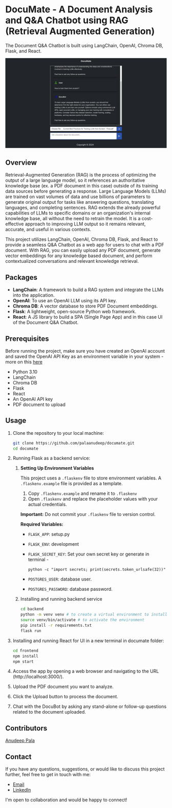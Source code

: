 # DocuMate - A Document Analysis and Q&A Chatbot using RAG (Retrieval Augmented Generation)

The Document Q&A Chatbot is built using LangChain, OpenAI, Chroma DB, Flask, and React.

![Demo](DocuMate.png)

## Overview

Retrieval-Augmented Generation (RAG) is the process of optimizing the output of a large language model, so it references an authoritative knowledge base (ex. a PDF document in this case) outside of its training data sources before generating a response. Large Language Models (LLMs) are trained on vast volumes of data and use billions of parameters to generate original output for tasks like answering questions, translating languages, and completing sentences. RAG extends the already powerful capabilities of LLMs to specific domains or an organization's internal knowledge base, all without the need to retrain the model. It is a cost-effective approach to improving LLM output so it remains relevant, accurate, and useful in various contexts.

This project utilizes LangChain, OpenAI, Chroma DB, Flask, and React to provide a seamless Q&A Chatbot as a web app for users to chat with a PDF document. With RAG, you can easily upload any PDF document, generate vector embeddings for any knowledge based document, and perform contextualized conversations and relevant knowledge retrieval.


## Packages

- **LangChain**: A framework to build a RAG system and integrate the LLMs into the application.
- **OpenAI**: To use an OpenAI LLM using its API key.
- **Chroma DB**: A vector database to store PDF Document embeddings.
- **Flask**: A lightweight, open-source Python web framework.
- **React**: A JS library to build a SPA (Single Page App) and in this case UI of the Document Q&A Chatbot.


## Prerequisites

Before running the project, make sure you have created an OpenAI account and saved the OpenAI API Key as an environment variable in your system - more on this [here](https://platform.openai.com/docs/quickstart/step-2-setup-your-api-key)

- Python 3.10
- LangChain
- Chroma DB
- Flask
- React
- An OpenAI API key
- PDF document to upload

## Usage

1. Clone the repository to your local machine:

   ```bash
   git clone https://github.com/palaanudeep/documate.git
   cd documate
   ```

2. Running Flask as a backend service:

   1. **Setting Up Environment Variables**

      This project uses a `.flaskenv` file to store environment variables. A `.flaskenv.example` file is provided as a template.

      1. Copy `.flaskenv.example` and rename it to `.flaskenv`
      2. Open `.flaskenv` and replace the placeholder values with your actual credentials.

      **Important:** Do not commit your `.flaskenv` file to version control.

      **Required Variables:**

      * `FLASK_APP`: setup.py
      * `FLASK_ENV`: development
      * `FLASK_SECRET_KEY`: Set your own secret key or generate in terminal - 
            
            python -c "import secrets; print(secrets.token_urlsafe(32))"
      * `POSTGRES_USER`: database user.
      * `POSTGRES_PASSWORD`: database password.

   2. Installing and running backend service

      ```bash
      cd backend
      python -m venv venv # to create a virtual environment to install packages
      source venv/bin/activate # to activate the environment
      pip install -r requirements.txt
      flask run
      ```

3. Installing and running React for UI in a new terminal in documate folder:
   ```bash
   cd frontend
   npm install
   npm start
   ```

4. Access the app by opening a web browser and navigating to the URL (http://localhost:3000/).

5. Upload the PDF document you want to analyze.

6. Click the Upload button to process the document.

7. Chat with the DocuBot by asking any stand-alone or follow-up questions related to the document uploaded.

## Contributors

[Anudeep Pala](https://github.com/palaanudeep)

## Contact

If you have any questions, suggestions, or would like to discuss this project further, feel free to get in touch with me:

- [Email](mailto:anudeep.pala@gmail.com)
- [LinkedIn](https://www.linkedin.com/in/anudeeppala/)

I'm open to collaboration and would be happy to connect!